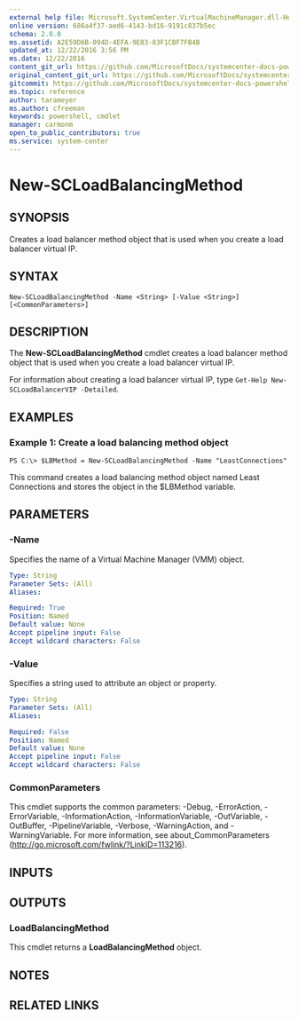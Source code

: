```yaml
---
external help file: Microsoft.SystemCenter.VirtualMachineManager.dll-Help.xml
online version: 686a4f37-aed6-4143-bd16-9191c837b5ec
schema: 2.0.0
ms.assetid: A2E59D6B-094D-4EFA-9E83-83F1CBF7FB4B
updated_at: 12/22/2016 3:56 PM
ms.date: 12/22/2016
content_git_url: https://github.com/MicrosoftDocs/systemcenter-docs-powershell/blob/master/systemcenter-cmdlets/SystemCenter2016/VirtualMachineManager/vlatest/New-SCLoadBalancingMethod.md
original_content_git_url: https://github.com/MicrosoftDocs/systemcenter-docs-powershell/blob/master/systemcenter-cmdlets/SystemCenter2016/VirtualMachineManager/vlatest/New-SCLoadBalancingMethod.md
gitcommit: https://github.com/MicrosoftDocs/systemcenter-docs-powershell/blob/96e5647587661652225fbdd2c797cd4d59d542bc/systemcenter-cmdlets/SystemCenter2016/VirtualMachineManager/vlatest/New-SCLoadBalancingMethod.md
ms.topic: reference
author: tarameyer
ms.author: cfreeman
keywords: powershell, cmdlet
manager: carmonm
open_to_public_contributors: true
ms.service: system-center
---
```


# New-SCLoadBalancingMethod

## SYNOPSIS
Creates a load balancer method object that is used when you create a load balancer virtual IP.

## SYNTAX

```
New-SCLoadBalancingMethod -Name <String> [-Value <String>] [<CommonParameters>]
```

## DESCRIPTION
The **New-SCLoadBalancingMethod** cmdlet creates a load balancer method object that is used when you create a load balancer virtual IP.

For information about creating a load balancer virtual IP, type `Get-Help New-SCLoadBalancerVIP -Detailed`.

## EXAMPLES

### Example 1: Create a load balancing method object
```
PS C:\> $LBMethod = New-SCLoadBalancingMethod -Name "LeastConnections"
```

This command creates a load balancing method object named Least Connections and stores the object in the $LBMethod variable.

## PARAMETERS

### -Name
Specifies the name of a Virtual Machine Manager (VMM) object.

```yaml
Type: String
Parameter Sets: (All)
Aliases: 

Required: True
Position: Named
Default value: None
Accept pipeline input: False
Accept wildcard characters: False
```

### -Value
Specifies a string used to attribute an object or property.

```yaml
Type: String
Parameter Sets: (All)
Aliases: 

Required: False
Position: Named
Default value: None
Accept pipeline input: False
Accept wildcard characters: False
```

### CommonParameters
This cmdlet supports the common parameters: -Debug, -ErrorAction, -ErrorVariable, -InformationAction, -InformationVariable, -OutVariable, -OutBuffer, -PipelineVariable, -Verbose, -WarningAction, and -WarningVariable. For more information, see about_CommonParameters (http://go.microsoft.com/fwlink/?LinkID=113216).

## INPUTS

## OUTPUTS

### LoadBalancingMethod
This cmdlet returns a **LoadBalancingMethod** object.

## NOTES

## RELATED LINKS

